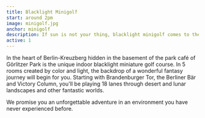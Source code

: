 ```yaml
---
title: Blacklight Minigolf
start: around 2pm
image: minigolf.jpg
anchor: minigolf
description: If sun is not your thing, blacklight minigolf comes to the rescue.
active: 1
---
```


<p>
	In the heart of Berlin-Kreuzberg hidden in the basement of the park café of Görlitzer Park is the unique indoor blacklight miniature golf course. In 5 rooms created by color and light, the backdrop of a wonderful fantasy journey will begin for you. Starting with Brandenburger Tor, the Berliner Bär and Victory Column, you'll be playing 18 lanes through desert and lunar landscapes and other fantastic worlds.
</p>
<p>
	We promise you an unforgettable adventure in an environment you have never experienced before.
</p>


